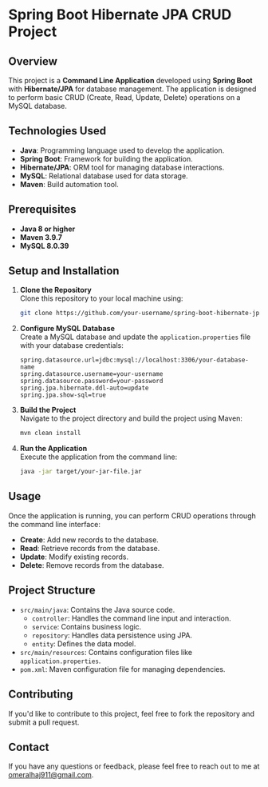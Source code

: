 # Spring Boot Hibernate JPA CRUD Project

## Overview

This project is a **Command Line Application** developed using **Spring Boot** with **Hibernate/JPA** for database management. The application is designed to perform basic CRUD (Create, Read, Update, Delete) operations on a MySQL database.

## Technologies Used

- **Java**: Programming language used to develop the application.
- **Spring Boot**: Framework for building the application.
- **Hibernate/JPA**: ORM tool for managing database interactions.
- **MySQL**: Relational database used for data storage.
- **Maven**: Build automation tool.

## Prerequisites

- **Java 8 or higher**
- **Maven 3.9.7**
- **MySQL 8.0.39**

## Setup and Installation

1. **Clone the Repository**  
   Clone this repository to your local machine using:
   ```bash
   git clone https://github.com/your-username/spring-boot-hibernate-jpa-crud.git
   ```

2. **Configure MySQL Database**  
   Create a MySQL database and update the `application.properties` file with your database credentials:
   ```properties
   spring.datasource.url=jdbc:mysql://localhost:3306/your-database-name
   spring.datasource.username=your-username
   spring.datasource.password=your-password
   spring.jpa.hibernate.ddl-auto=update
   spring.jpa.show-sql=true
   ```

3. **Build the Project**  
   Navigate to the project directory and build the project using Maven:
   ```bash
   mvn clean install
   ```

4. **Run the Application**  
   Execute the application from the command line:
   ```bash
   java -jar target/your-jar-file.jar
   ```

## Usage

Once the application is running, you can perform CRUD operations through the command line interface:

- **Create**: Add new records to the database.
- **Read**: Retrieve records from the database.
- **Update**: Modify existing records.
- **Delete**: Remove records from the database.

## Project Structure

- `src/main/java`: Contains the Java source code.
  - `controller`: Handles the command line input and interaction.
  - `service`: Contains business logic.
  - `repository`: Handles data persistence using JPA.
  - `entity`: Defines the data model.
- `src/main/resources`: Contains configuration files like `application.properties`.
- `pom.xml`: Maven configuration file for managing dependencies.

## Contributing

If you'd like to contribute to this project, feel free to fork the repository and submit a pull request.


## Contact

If you have any questions or feedback, please feel free to reach out to me at omeralhaj911@gmail.com.
